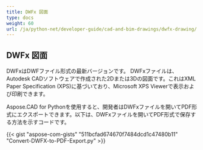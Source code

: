 ```yaml
---
title: DWFx 図面
type: docs
weight: 60
url: /ja/python-net/developer-guide/cad-and-bim-drawings/dwfx-drawing/
---
```


## **DWFx 図面**
DWFxはDWFファイル形式の最新バージョンです。 DWFxファイルは、Autodesk CADソフトウェアで作成された2Dまたは3Dの図面です。これはXML Paper Specification (XPS)に基づいており、Microsoft XPS Viewerで表示および印刷できます。

Aspose.CAD for Pythonを使用すると、開発者はDWFxファイルを開いてPDF形式にエクスポートできます。以下は、DWFxファイルを開いてPDF形式で保存する方法を示すコードです。

{{< gist "aspose-com-gists" "511bcfad674670f7484dcd1c47480b11" "Convert-DWFX-to-PDF-Export.py" >}}
